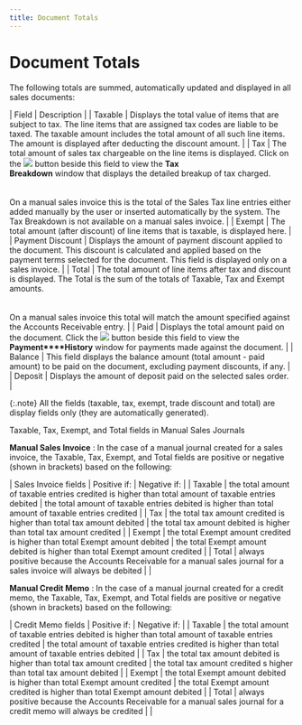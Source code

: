 ```yaml
---
title: Document Totals
---
```


# Document Totals


The following totals are summed, automatically updated and displayed  in all sales documents:


| Field | Description |
| Taxable | Displays the total value of items that are subject to  tax. The line items that are assigned tax codes are liable to be taxed.  The taxable amount includes the total amount of all such line items. The  amount is displayed after deducting the discount amount. |
| Tax | The total amount of sales tax chargeable on the line  items is displayed. Click on the ![]({{site.sp_baseurl}}/img/sales_tax_button.gif) button beside this field  to view the **Tax <br/> Breakdown** window that displays the detailed breakup of tax  charged.<br/><br/><br/>On a manual sales invoice this is the total of the Sales  Tax line entries either added manually by the user or inserted automatically  by the system. The Tax Breakdown is not available on a manual sales invoice. |
| Exempt | The total amount (after discount) of line items that  is taxable, is displayed here. |
| Payment Discount | Displays the amount of payment discount applied to the  document. This discount is calculated and applied based on the payment  terms selected for the document. This field is displayed only on a sales  invoice. |
| Total | The total amount of line items after tax and discount  is displayed. The Total is the sum of the totals of Taxable, Tax and Exempt  amounts.<br/><br/><br/>On a manual sales invoice this total will match the  amount specified against the Accounts Receivable entry. |
| Paid | Displays the total amount paid on the document. Click  the ![]({{site.sp_baseurl}}/img/sales_doc_alias_icon.gif) button beside this field to view the **Payment****History** window for payments made  against the document. |
| Balance | This field displays the balance amount (total amount  - paid amount) to be paid on the document, excluding payment discounts,  if any. |
| Deposit | Displays the amount of deposit paid on the selected  sales order. |



{:.note}
All the fields (taxable, tax, exempt, trade discount  and total) are display fields only (they are automatically generated).


Taxable, Tax, Exempt, and Total fields in Manual Sales  Journals


**Manual Sales Invoice**
: In the case of a manual journal created for a sales  invoice, the Taxable, Tax, Exempt, and Total fields are positive or negative  (shown in brackets) based on the following:


| Sales Invoice fields | Positive if: | Negative if: |
| Taxable | the total amount of taxable entries credited is higher  than total amount of taxable entries debited | the total amount of taxable entries debited is higher  than total amount of taxable entries credited |
| Tax | the total tax amount credited is higher than total tax  amount debited | the total tax amount debited is higher than total tax  amount credited |
| Exempt | the total Exempt amount credited is higher than total  Exempt amount debited | the total Exempt amount debited is higher than total  Exempt amount credited |
| Total | always positive because the Accounts Receivable for  a manual sales journal for a sales invoice will always be debited |  |



**Manual Credit Memo**
: In the case of a manual journal created for a credit  memo, the Taxable, Tax, Exempt, and Total fields are positive or negative  (shown in brackets) based on the following:


| Credit Memo fields | Positive if: | Negative if: |
| Taxable | the total amount of taxable entries debited is higher  than total amount of taxable entries credited | the total amount of taxable entries credited is higher  than total amount of taxable entries debited |
| Tax | the total tax amount debited is higher than total tax  amount credited | the total tax amount credited s higher than total tax  amount debited |
| Exempt | the total Exempt amount debited is higher than total  Exempt amount credited | the total Exempt amount credited is higher than total  Exempt amount debited |
| Total | always positive because the Accounts Receivable for  a manual sales journal for a credit memo will always be credited |  |

